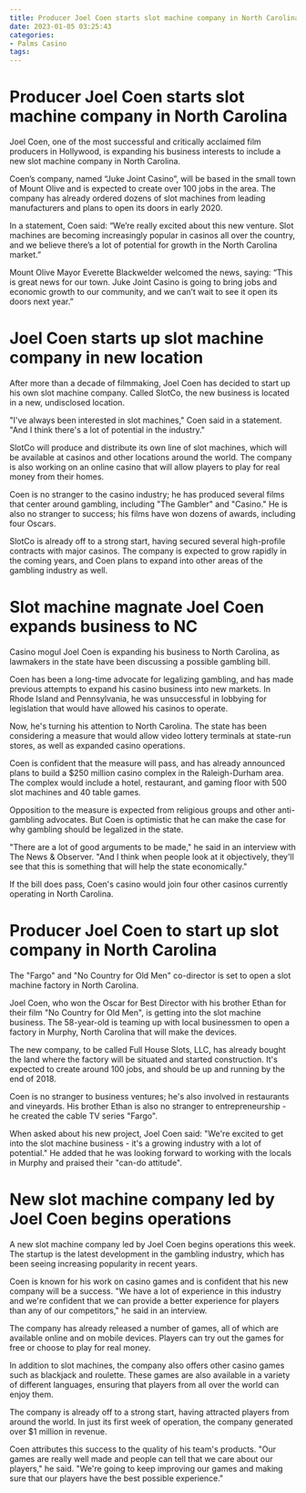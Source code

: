 ```yaml
---
title: Producer Joel Coen starts slot machine company in North Carolina
date: 2023-01-05 03:25:43
categories:
- Palms Casino
tags:
---
```



#  Producer Joel Coen starts slot machine company in North Carolina

Joel Coen, one of the most successful and critically acclaimed film producers in Hollywood, is expanding his business interests to include a new slot machine company in North Carolina.

Coen’s company, named “Juke Joint Casino”, will be based in the small town of Mount Olive and is expected to create over 100 jobs in the area. The company has already ordered dozens of slot machines from leading manufacturers and plans to open its doors in early 2020.

In a statement, Coen said: “We’re really excited about this new venture. Slot machines are becoming increasingly popular in casinos all over the country, and we believe there’s a lot of potential for growth in the North Carolina market.”

Mount Olive Mayor Everette Blackwelder welcomed the news, saying: “This is great news for our town. Juke Joint Casino is going to bring jobs and economic growth to our community, and we can’t wait to see it open its doors next year.”

#  Joel Coen starts up slot machine company in new location

After more than a decade of filmmaking, Joel Coen has decided to start up his own slot machine company. Called SlotCo, the new business is located in a new, undisclosed location.

"I've always been interested in slot machines," Coen said in a statement. "And I think there's a lot of potential in the industry."

SlotCo will produce and distribute its own line of slot machines, which will be available at casinos and other locations around the world. The company is also working on an online casino that will allow players to play for real money from their homes.

Coen is no stranger to the casino industry; he has produced several films that center around gambling, including "The Gambler" and "Casino." He is also no stranger to success; his films have won dozens of awards, including four Oscars.

SlotCo is already off to a strong start, having secured several high-profile contracts with major casinos. The company is expected to grow rapidly in the coming years, and Coen plans to expand into other areas of the gambling industry as well.

#  Slot machine magnate Joel Coen expands business to NC

Casino mogul Joel Coen is expanding his business to North Carolina, as lawmakers in the state have been discussing a possible gambling bill.

Coen has been a long-time advocate for legalizing gambling, and has made previous attempts to expand his casino business into new markets. In Rhode Island and Pennsylvania, he was unsuccessful in lobbying for legislation that would have allowed his casinos to operate.

Now, he's turning his attention to North Carolina. The state has been considering a measure that would allow video lottery terminals at state-run stores, as well as expanded casino operations.

Coen is confident that the measure will pass, and has already announced plans to build a $250 million casino complex in the Raleigh-Durham area. The complex would include a hotel, restaurant, and gaming floor with 500 slot machines and 40 table games.

Opposition to the measure is expected from religious groups and other anti-gambling advocates. But Coen is optimistic that he can make the case for why gambling should be legalized in the state.

"There are a lot of good arguments to be made," he said in an interview with The News & Observer. "And I think when people look at it objectively, they'll see that this is something that will help the state economically."

If the bill does pass, Coen's casino would join four other casinos currently operating in North Carolina.

#  Producer Joel Coen to start up slot company in North Carolina

The "Fargo" and "No Country for Old Men" co-director is set to open a slot machine factory in North Carolina.

Joel Coen, who won the Oscar for Best Director with his brother Ethan for their film "No Country for Old Men", is getting into the slot machine business. The 58-year-old is teaming up with local businessmen to open a factory in Murphy, North Carolina that will make the devices.

The new company, to be called Full House Slots, LLC, has already bought the land where the factory will be situated and started construction. It's expected to create around 100 jobs, and should be up and running by the end of 2018.

Coen is no stranger to business ventures; he's also involved in restaurants and vineyards. His brother Ethan is also no stranger to entrepreneurship - he created the cable TV series "Fargo".

When asked about his new project, Joel Coen said: "We're excited to get into the slot machine business - it's a growing industry with a lot of potential." He added that he was looking forward to working with the locals in Murphy and praised their "can-do attitude".

#  New slot machine company led by Joel Coen begins operations

A new slot machine company led by Joel Coen begins operations this week. The startup is the latest development in the gambling industry, which has been seeing increasing popularity in recent years.

Coen is known for his work on casino games and is confident that his new company will be a success. "We have a lot of experience in this industry and we're confident that we can provide a better experience for players than any of our competitors," he said in an interview.

The company has already released a number of games, all of which are available online and on mobile devices. Players can try out the games for free or choose to play for real money.

In addition to slot machines, the company also offers other casino games such as blackjack and roulette. These games are also available in a variety of different languages, ensuring that players from all over the world can enjoy them.

The company is already off to a strong start, having attracted players from around the world. In just its first week of operation, the company generated over $1 million in revenue.

Coen attributes this success to the quality of his team's products. "Our games are really well made and people can tell that we care about our players," he said. "We're going to keep improving our games and making sure that our players have the best possible experience."
